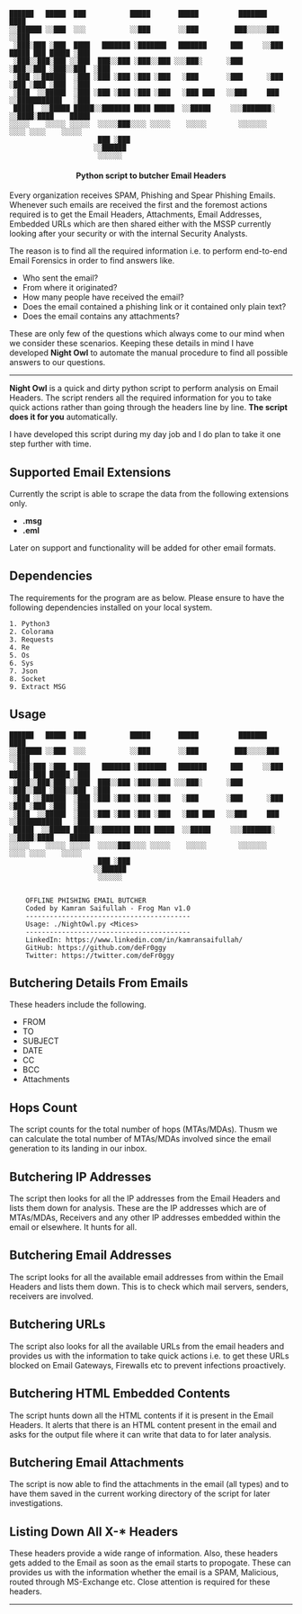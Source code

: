 ```
██████   █████  ███           █████       █████          ███████                    ████ 
░░██████ ░░███  ░░░           ░░███       ░░███         ███░░░░░███                 ░░███ 
 ░███░███ ░███  ████   ███████ ░███████   ███████      ███     ░░███ █████ ███ █████ ░███ 
 ░███░░███░███ ░░███  ███░░███ ░███░░███ ░░░███░      ░███      ░███░░███ ░███░░███  ░███ 
 ░███ ░░██████  ░███ ░███ ░███ ░███ ░███   ░███       ░███      ░███ ░███ ░███ ░███  ░███ 
 ░███  ░░█████  ░███ ░███ ░███ ░███ ░███   ░███ ███   ░░███     ███  ░░███████████   ░███ 
 █████  ░░█████ █████░░███████ ████ █████  ░░█████     ░░░███████░    ░░████░████    █████
░░░░░    ░░░░░ ░░░░░  ░░░░░███░░░░ ░░░░░    ░░░░░        ░░░░░░░       ░░░░ ░░░░    ░░░░░ 
                      ███ ░███                                                            
                     ░░██████                                                             
                      ░░░░░░                                                              
 ```


<h4 align="center">Python script to butcher Email Headers</h4>

Every organization receives SPAM, Phishing and Spear Phishing Emails. Whenever such emails are received the first and the foremost actions required is to get the Email Headers, Attachments, Email Addresses, Embedded URLs which are then shared either with the MSSP currently looking after your security or with the internal Security Analysts. 

The reason is to find all the required information i.e. to perform end-to-end Email Forensics in order to find answers like. 

- Who sent the email?
- From where it originated?
- How many people have received the email?
- Does the email contained a phishing link or it contained only plain text?
- Does the email contains any attachments?

These are only few of the questions which always come to our mind when we consider these scenarios. Keeping these details in mind I have developed **Night Owl** to automate the manual procedure to find all possible answers to our questions. 

---

**Night Owl** is a quick and dirty python script to perform analysis on Email Headers. The script renders all the required information for you to take quick actions rather than going through the headers line by line. **The script does it for you** automatically.

I have developed this script during my day job and I do plan to take it one step further with time. 

## Supported Email Extensions

Currently the script is able to scrape the data from the following extensions only. 

- **.msg**
- **.eml**

Later on support and functionality will be added for other email formats. 

## Dependencies

The requirements for the program are as below. Please ensure to have the following dependencies installed on your local system.

```
1. Python3
2. Colorama
3. Requests
4. Re
5. Os
6. Sys
7. Json
8. Socket
9. Extract MSG
```

## Usage
```
██████   █████  ███           █████       █████          ███████                    ████ 
░░██████ ░░███  ░░░           ░░███       ░░███         ███░░░░░███                 ░░███ 
 ░███░███ ░███  ████   ███████ ░███████   ███████      ███     ░░███ █████ ███ █████ ░███ 
 ░███░░███░███ ░░███  ███░░███ ░███░░███ ░░░███░      ░███      ░███░░███ ░███░░███  ░███ 
 ░███ ░░██████  ░███ ░███ ░███ ░███ ░███   ░███       ░███      ░███ ░███ ░███ ░███  ░███ 
 ░███  ░░█████  ░███ ░███ ░███ ░███ ░███   ░███ ███   ░░███     ███  ░░███████████   ░███ 
 █████  ░░█████ █████░░███████ ████ █████  ░░█████     ░░░███████░    ░░████░████    █████
░░░░░    ░░░░░ ░░░░░  ░░░░░███░░░░ ░░░░░    ░░░░░        ░░░░░░░       ░░░░ ░░░░    ░░░░░ 
                      ███ ░███                                                            
                     ░░██████                                                             
                      ░░░░░░                                                              


    OFFLINE PHISHING EMAIL BUTCHER
    Coded by Kamran Saifullah - Frog Man v1.0
    -----------------------------------------
    Usage: ./NightOwl.py <Mices>
    -----------------------------------------
    LinkedIn: https://www.linkedin.com/in/kamransaifullah/
    GitHub: https://github.com/deFr0ggy
    Twitter: https://twitter.com/deFr0ggy
```

## Butchering Details From Emails

These headers include the following.
- FROM
- TO 
- SUBJECT
- DATE
- CC
- BCC
- Attachments

## Hops Count

The script counts for the total number of hops (MTAs/MDAs). Thusm we can calculate the total number of MTAs/MDAs involved since the email generation to its landing in our inbox.

## Butchering IP Addresses

The script then looks for all the IP addresses from the Email Headers and lists them down for analysis. These are the IP addresses which are of MTAs/MDAs, Receivers and any other IP addresses embedded within the email or elsewhere. It hunts for all.

## Butchering Email Addresses

The script looks for all the available email addresses from within the Email Headers and lists them down. This is to check which mail servers, senders, receivers are involved. 

## Butchering URLs

The script also looks for all the available URLs from the email headers and provides us with the information to take quick actions i.e. to get these URLs blocked on Email Gateways, Firewalls etc to prevent infections proactively.

## Butchering HTML Embedded Contents

The script hunts down all the HTML contents if it is present in the Email Headers. It alerts that there is an HTML content present in the email and asks for the output file where it can write that data to for later analysis.

## Butchering Email Attachments
The script is now able to find the attachments in the email (all types) and to have them saved in the current working directory of the script for later investigations.

## Listing Down All X-* Headers

These headers provide a wide range of information. Also, these headers gets added to the Email as soon as the email starts to propogate. These can provides us with the information whether the email is a SPAM, Malicious, routed through MS-Exchange etc. Close attention is required for these headers.

---
